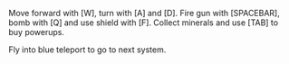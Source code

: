 Move forward with [W], turn with [A] and [D].
Fire gun with [SPACEBAR], bomb with [Q] and use shield with [F].
Collect minerals and use [TAB] to buy powerups.

Fly into blue teleport to go to next system.